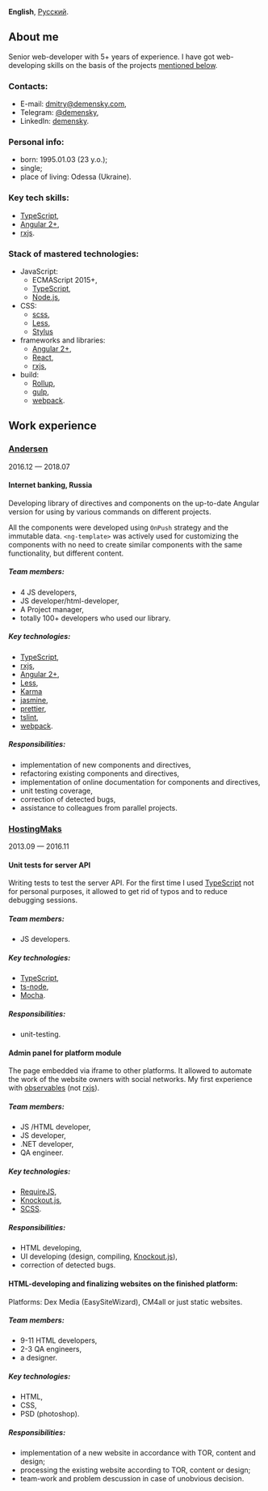 **English**, [Русский](../).

## About me

Senior web-developer with 5+ years of experience. I have got web-developing
skills on the basis of the projects [mentioned below](#work-experience).

### Contacts:

-   E-mail: [dmitry@demensky.com],
-   Telegram: [@demensky],
-   LinkedIn: [demensky](https://www.linkedin.com/in/demensky/).

[dmitry@demensky.com]: mailto:dimonsoft.info@gmail.com
[@demensky]: https://t.me/demensky

### Personal info:

-   born: 1995.01.03 (23 y.o.);
-   single;
-   place of living: Odessa (Ukraine).

### Key tech skills:

-   [TypeScript],
-   [Angular 2+],
-   [rxjs].

### Stack of mastered technologies:

-   JavaScript:
    -   ECMAScript 2015+,
    -   [TypeScript],
    -   [Node.js],
-   CSS:
    -   [scss],
    -   [Less],
    -   [Stylus]
-   frameworks and libraries:
    -   [Angular 2+],
    -   [React],
    -   [rxjs],
-   build:
    -   [Rollup],
    -   [gulp],
    -   [webpack].

## Work experience

### [Andersen](https://www.andersenlab.com/)

2016.12 — 2018.07

#### Internet banking, Russia

Developing library of directives and components on the up-to-date Angular
version for using by various commands on different projects.

All the components were developed using `OnPush` strategy and the immutable
data. `<ng-template>` was actively used for customizing the components with no
need to create similar components with the same functionality, but different
content.

##### Team members:

-   4 JS developers,
-   JS developer/html-developer,
-   A Project manager,
-   totally 100+ developers who used our library.

##### Key technologies:

-   [TypeScript],
-   [rxjs],
-   [Angular 2+],
-   [Less],
-   [Karma]
-   [jasmine],
-   [prettier],
-   [tslint],
-   [webpack].

##### Responsibilities:

-   implementation of new components and directives,
-   refactoring existing components and directives,
-   implementation of online documentation for components and directives,
-   unit testing coverage,
-   correction of detected bugs,
-   assistance to colleagues from parallel projects.

### [HostingMaks](http://hostingmaks.com/)

2013.09 — 2016.11

#### Unit tests for server API

Writing tests to test the server API. For the first time I used [TypeScript] not
for personal purposes, it allowed to get rid of typos and to reduce debugging
sessions.

##### Team members:

-   JS developers.

##### Key technologies:

-   [TypeScript],
-   [ts-node],
-   [Mocha].

##### Responsibilities:

-   unit-testing.

#### Admin panel for platform module

The page embedded via iframe to other platforms. It allowed to automate the work
of the website owners with social networks. My first experience with
[observables][knockout-observables] (not [rxjs]).

##### Team members:

-   JS /HTML developer,
-   JS developer,
-   .NET developer,
-   QA engineer.

##### Key technologies:

-   [RequireJS],
-   [Knockout.js],
-   [SCSS].

##### Responsibilities:

-   HTML developing,
-   UI developing (design, compiling, [Knockout.js]),
-   correction of detected bugs.

#### HTML-developing and finalizing websites on the finished platform:

Platforms: Dex Media (EasySiteWizard), CM4all or just static websites.

##### Team members:

-   9-11 HTML developers,
-   2-3 QA engineers,
-   a designer.

##### Key technologies:

-   HTML,
-   CSS,
-   PSD (photoshop).

##### Responsibilities:

-   implementation of a new website in accordance with TOR, content and design;
-   processing the existing website according to TOR, content or design;
-   team-work and problem descussion in case of unobvious decision.

[typescript]: https://www.typescriptlang.org/
[angular 2+]: https://angular.io/
[rxjs]: https://github.com/ReactiveX/rxjs/
[less]: http://lesscss.org/
[webpack]: https://webpack.js.org/
[karma]: https://karma-runner.github.io/
[jasmine]: https://jasmine.github.io/
[prettier]: https://prettier.io/
[tslint]: https://github.com/palantir/tslint
[ts-node]: https://github.com/TypeStrong/ts-node
[mocha]: https://mochajs.org/
[knockout-observables]: http://knockoutjs.com/documentation/observables.html
[requirejs]: https://requirejs.org/
[knockout.js]: http://knockoutjs.com/
[scss]: https://sass-lang.com/
[react]: https://reactjs.org/
[node.js]: https://nodejs.org/
[gulp]: https://gulpjs.com/
[stylus]: http://stylus-lang.com/
[rollup]: https://rollupjs.org/
